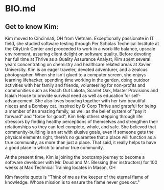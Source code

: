 # BIO.md

## Get to know Kim:
Kim moved to Cincinnati, OH from Vietnam. Exceptionally passionate in IT field, she studied software testing through Per Scholas Technical Institute at the CityLink Center and proceeded to work in a work-life balance, upscale environment, assuring client delight on software quality. Before devoting her full time at Thrive as a Quality Assurance Analyst, Kim spent several years concentrating on chemistry and healthcare related areas at Xavier University.
Kim is an eager traveler, devoted adventurer, and a zealous photographer. When she isn't glued to a computer screen, she enjoys learning lifehacker, spending time working in the garden, doing outdoor activities with her family and friends, volunteering for non-profits and communities such as Reach Out Lakota, Scarlet Oak, Master Provisions and Isaiah House to provide survival need as well as education for self-advancement. She also loves bonding together with her two beautiful nieces and a Bombay cat.
Inspired by B-Corp Thrive and grateful for being a member of its amazing family, as well as the belief system of "pay it forward" and "force for good", Kim help others stepping through life stressors by finding healthy perceptions of themselves and strengthen their relationships so they can feel complete, whole, and safe. She believed that community-building is an art with elusive goals, even if someone gets the physical elements right, there’s no guarantee that a place will function as a true community, as more than just a place. That said, it really helps to have a good place in which to anchor true community.

At the present time, Kim is joining the bootcamp journey to become a software developer with Mr. Doud and Mr. Blessing (her instructors) for 100 weeks at Max Technical Training locates in Mason, OH

Kim favorite quote is "Think of me as the keeper of the eternal flame of knowledge. Whose mission is to ensure the flame never goes out."
